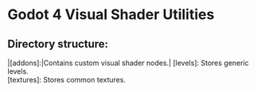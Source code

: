 # Godot 4 Visual Shader Utilities

## Directory structure:
|[addons]:|Contains custom visual shader nodes.|
[levels]: Stores generic levels.  
[textures]: Stores common textures.  

